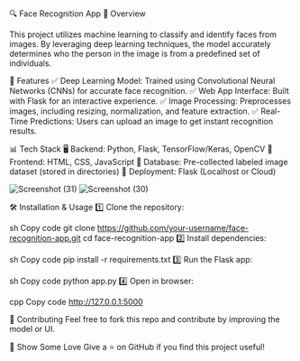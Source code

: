 🔍 Face Recognition App
📌 Overview

This project utilizes machine learning to classify and identify faces from images. By leveraging deep learning techniques, the model accurately determines who the person in the image is from a predefined set of individuals.

🚀 Features
✅ Deep Learning Model: Trained using Convolutional Neural Networks (CNNs) for accurate face recognition.
✅ Web App Interface: Built with Flask for an interactive experience.
✅ Image Processing: Preprocesses images, including resizing, normalization, and feature extraction.
✅ Real-Time Predictions: Users can upload an image to get instant recognition results.

📊 Tech Stack
🖥 Backend: Python, Flask, TensorFlow/Keras, OpenCV
🎨 Frontend: HTML, CSS, JavaScript
📂 Database: Pre-collected labeled image dataset (stored in directories)
🚀 Deployment: Flask (Localhost or Cloud)

![Screenshot (31)](https://github.com/user-attachments/assets/4233d89b-90dc-4ba6-b71a-df55e5275d74)
![Screenshot (30)](https://github.com/user-attachments/assets/21bcd39b-9513-4312-8393-5d48c5349ab3)

🛠 Installation & Usage
1️⃣ Clone the repository:

sh
Copy code
git clone https://github.com/your-username/face-recognition-app.git
cd face-recognition-app
2️⃣ Install dependencies:

sh
Copy code
pip install -r requirements.txt
3️⃣ Run the Flask app:


sh
Copy code
python app.py
4️⃣ Open in browser:

cpp
Copy code
http://127.0.0.1:5000


🤝 Contributing
Feel free to fork this repo and contribute by improving the model or UI.

🌟 Show Some Love
Give a ⭐ on GitHub if you find this project useful!
